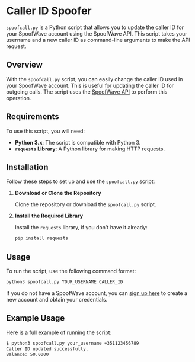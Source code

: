 # Caller ID Spoofer

`spoofcall.py` is a Python script that allows you to update the caller ID for your SpoofWave account using the SpoofWave API. This script takes your username and a new caller ID as command-line arguments to make the API request.

## Overview

With the `spoofcall.py` script, you can easily change the caller ID used in your SpoofWave account. This is useful for updating the caller ID for outgoing calls. The script uses the [SpoofWave API](https://spoofwave.com/docs) to perform this operation.

## Requirements

To use this script, you will need:

- **Python 3.x**: The script is compatible with Python 3.
- **`requests` Library**: A Python library for making HTTP requests.

## Installation

Follow these steps to set up and use the `spoofcall.py` script:

1. **Download or Clone the Repository**

   Clone the repository or download the `spoofcall.py` script.

2. **Install the Required Library**

   Install the `requests` library, if you don't have it already:

   ```bash
   pip install requests
   ```
## Usage
To run the script, use the following command format:

```bash
python3 spoofcall.py YOUR_USERNAME CALLER_ID
```

If you do not have a SpoofWave account, you can [sign up here](https://spoofwave.com/signup) to create a new account and obtain your credentials.

## Example Usage

Here is a full example of running the script:

```bash
$ python3 spoofcall.py your_username +351123456789
Caller ID updated successfully.
Balance: 50.0000
